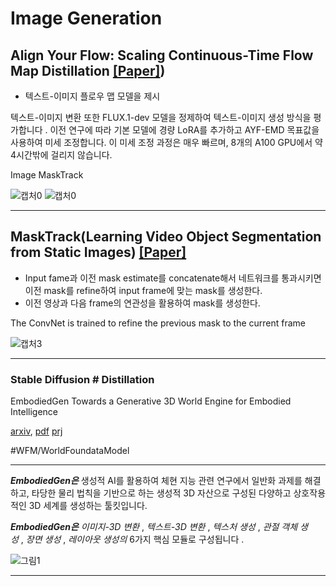 # Image Generation
## Align Your Flow: Scaling Continuous-Time Flow Map Distillation [[Paper]]([https://arxiv.org/pdf/2506.14603.pdf]))
- 텍스트-이미지 플로우 맵 모델을 제시

텍스트-이미지 변환
또한 FLUX.1-dev 모델을 정제하여 텍스트-이미지 생성 방식을 평가합니다 . 이전 연구에 따라 기본 모델에 경량 LoRA를 추가하고 AYF-EMD 목표값을 사용하여 미세 조정합니다. 이 미세 조정 과정은 매우 빠르며, 8개의 A100 GPU에서 약 4시간밖에 걸리지 않습니다.


Image MaskTrack

![캡처0](https://user-images.githubusercontent.com/74402562/117539300-ffc07600-b044-11eb-93e6-e9163ff956a7.PNG)
![캡처0](https://medium.com/@beckham.arieon/ai-image-generator-free-a-bloggers-case-study-for-stunning-visuals-da76c9f30ede?source=rss------artificial_intelligence-5)


------------------------------------------
## MaskTrack(Learning Video Object Segmentation from Static Images) [[Paper]](https://arxiv.org/pdf/1612.02646.pdf)
- Input fame과 이전 mask estimate를 concatenate해서 네트워크를 통과시키면 이전 mask를 refine하여 input frame에 맞는 mask를 생성한다.
- 이전 영상과 다음 frame의 연관성을 활용하여 mask를 생성한다.

The ConvNet is trained to refine the previous mask to the current frame

![캡처3](https://user-images.githubusercontent.com/74402562/117539300-ffc07600-b044-11eb-93e6-e9163ff956a7.PNG)

---------------------------------------
### Stable Diffusion # Distillation 

EmbodiedGen Towards a Generative 3D World Engine for Embodied Intelligence

[arxiv](https://arxiv.org/abs/2506.10600), [pdf](https://arxiv.org/pdf/2506.10600)
[prj](https://horizonrobotics.github.io/robot_lab/embodied_gen/index.html)

#WFM/WorldFoundataModel

---
**_EmbodiedGen은_** 생성적 AI를 활용하여 체현 지능 관련 연구에서 일반화 과제를 해결하고, 타당한 물리 법칙을 기반으로 하는 생성적 3D 자산으로 구성된 다양하고 상호작용적인 3D 세계를 생성하는 툴킷입니다. 

**_EmbodiedGen은_** _이미지-3D 변환_ , _텍스트-3D 변환_ , _텍스처 생성_ , _관절 객체 생성_ , _장면 생성_ , _레이아웃 생성의_ 6가지 핵심 모듈로 구성됩니다 .


![그림1](https://horizonrobotics.github.io/robot_lab/embodied_gen/static/images/overall_method.jpg)


---






